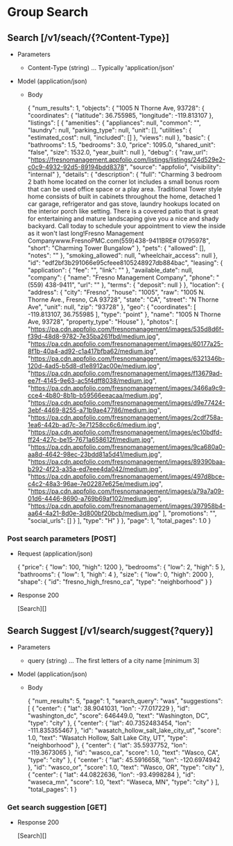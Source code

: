 # Group Search

## Search [/v1/seach/{?Content-Type}]

+ Parameters

    + Content-Type (string) ... Typically 'application/json'

+ Model (application/json)

    + Body
   
         {
              "num_results": 1,
              "objects": {
                "1005 N Thorne Ave, 93728": {
                  "coordinates": {
                    "latitude": 36.755985,
                    "longitude": -119.813107
                  },
                  "listings": [
                    {
                      "amenities": {
                        "appliances": null,
                        "common": "",
                        "laundry": null,
                        "parking_type": null,
                        "unit": [],
                        "utilities": {
                          "estimated_cost": null,
                          "included": []
                        },
                        "views": null
                      },
                      "basic": {
                        "bathrooms": 1.5,
                        "bedrooms": 3.0,
                        "price": 1095.0,
                        "shared_unit": "false",
                        "size": 1532.0,
                        "year_built": null
                      },
                      "debug": {
                        "raw_url": "https://fresnomanagement.appfolio.com/listings/listings/24d529e2-c0c9-4932-92d5-89194bdd8378",
                        "source": "appfolio",
                        "visibility": "internal"
                      },
                      "details": {
                        "description": {
                          "full": "Charming 3 bedroom 2 bath home located on the corner lot includes a small bonus room that can be used office space or a play area.  Traditional Tower style home consists of built in cabinets throughout the home, detached 1 car garage, refrigerator and gas stove, laundry hookups located on the interior porch like setting. There is a covered patio that is great for entertaining and mature landscaping give you a nice and shady backyard.  Call today to schedule your appointment to view the inside as it won't last long!Fresno Management Companywww.FresnoPMC.com(559)438-9411BRE# 01795978",
                          "short": "Charming Tower Bungalow"
                        },
                        "pets": {
                          "allowed": [],
                          "notes": ""
                        },
                        "smoking_allowed": null,
                        "wheelchair_access": null
                      },
                      "id": "edf2bf3b291066e95cfeee8105248927db884bac",
                      "leasing": {
                        "application": {
                          "fee": "",
                          "link": ""
                        },
                        "available_date": null,
                        "company": {
                          "name": "Fresno Management Company",
                          "phone": "(559) 438-9411",
                          "url": ""
                        },
                        "terms": {
                          "deposit": null
                        }
                      },
                      "location": {
                        "address": {
                          "city": "Fresno",
                          "house": "1005",
                          "raw": "1005 N. Thorne Ave., Fresno, CA 93728",
                          "state": "CA",
                          "street": "N Thorne Ave",
                          "unit": null,
                          "zip": "93728"
                        },
                        "geo": {
                          "coordinates": [
                            -119.813107,
                            36.755985
                          ],
                          "type": "point"
                        },
                        "name": "1005 N Thorne Ave, 93728",
                        "property_type": "House"
                      },
                      "photos": [
                        "https://pa.cdn.appfolio.com/fresnomanagement/images/535d8d6f-f39d-48d8-9782-7e35ba261fbd/medium.jpg",
                        "https://pa.cdn.appfolio.com/fresnomanagement/images/60177a25-8f1b-40a4-ad92-c1a417bfba62/medium.jpg",
                        "https://pa.cdn.appfolio.com/fresnomanagement/images/6321346b-120d-4ad5-b5d8-d1e8912ac00e/medium.jpg",
                        "https://pa.cdn.appfolio.com/fresnomanagement/images/f13679ad-ee7f-4145-9e63-ac5f4dff8038/medium.jpg",
                        "https://pa.cdn.appfolio.com/fresnomanagement/images/3466a9c9-cce4-4b80-8b1b-b59566eeacaa/medium.jpg",
                        "https://pa.cdn.appfolio.com/fresnomanagement/images/d9e77424-3ebf-4469-8255-a71b9ae47786/medium.jpg",
                        "https://pa.cdn.appfolio.com/fresnomanagement/images/2cdf758a-1ea6-442b-ad7c-3e71258cc6c6/medium.jpg",
                        "https://pa.cdn.appfolio.com/fresnomanagement/images/ec10bdfd-ff24-427c-be15-7671a658612f/medium.jpg",
                        "https://pa.cdn.appfolio.com/fresnomanagement/images/9ca680a0-aa8d-4642-98ec-23bdd81a5d41/medium.jpg",
                        "https://pa.cdn.appfolio.com/fresnomanagement/images/89390baa-b292-4f23-a35a-ed7eee4da042/medium.jpg",
                        "https://pa.cdn.appfolio.com/fresnomanagement/images/497d8bce-c4c2-48a3-96ae-7e02287e625e/medium.jpg",
                        "https://pa.cdn.appfolio.com/fresnomanagement/images/a79a7a09-01d6-4446-8690-a769b69af102/medium.jpg",
                        "https://pa.cdn.appfolio.com/fresnomanagement/images/397958b4-aa64-4a21-8d0e-3d800bf20bcb/medium.jpg"
                      ],
                      "promotions": "",
                      "social_urls": []
                    }
                  ],
                  "type": "H"
                }
              },
              "page": 1,
              "total_pages": 1.0
            }
   
   
### Post search parameters [POST]

+ Request (application/json)

    {
      "price": {
        "low": 100,
        "high": 1200
      },
      "bedrooms": {
        "low": 2,
        "high": 5
      },
      "bathrooms": {
        "low": 1,
        "high": 4
      },
      "size": {
        "low": 0,
        "high": 2000
      },
      "shape": {
          "id": "fresno_high_fresno_ca",
          "type": "neighborhood"
      }
    }


+ Response 200

    [Search][]



## Search Suggest [/v1/search/suggest{?query}]

+ Parameters
    
    + query (string) ... The first letters of a city name [minimum 3] 

+ Model (application/json)

    + Body
        
        {
             "num_results": 5,
             "page": 1,
             "search_query": "was",
             "suggestions": [
               {
                 "center": {
                   "lat": 38.9041031,
                   "lon": -77.017229
                 },
                 "id": "washington_dc",
                 "score": 646449.0,
                 "text": "Washington, DC",
                 "type": "city"
               },
               {
                 "center": {
                   "lat": 40.7352483454,
                   "lon": -111.835355467
                 },
                 "id": "wasatch_hollow_salt_lake_city_ut",
                 "score": 1.0,
                 "text": "Wasatch Hollow, Salt Lake City, UT",
                 "type": "neighborhood"
               },
               {
                 "center": {
                   "lat": 35.5937752,
                   "lon": -119.3673065
                 },
                 "id": "wasco_ca",
                 "score": 1.0,
                 "text": "Wasco, CA",
                 "type": "city"
               },
               {
                 "center": {
                   "lat": 45.5916658,
                   "lon": -120.6974942
                 },
                 "id": "wasco_or",
                 "score": 1.0,
                 "text": "Wasco, OR",
                 "type": "city"
               },
               {
                 "center": {
                   "lat": 44.0822636,
                   "lon": -93.4998284
                 },
                 "id": "waseca_mn",
                 "score": 1.0,
                 "text": "Waseca, MN",
                 "type": "city"
               }
             ],
             "total_pages": 1
        }

### Get search suggestion [GET]

+ Response 200

    [Search][]


